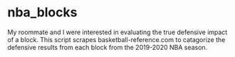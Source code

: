 # nba_blocks

My roommate and I were interested in evaluating the true defensive impact of a block. This script scrapes basketball-reference.com to catagorize the defensive results from each block from the 2019-2020 NBA season.
